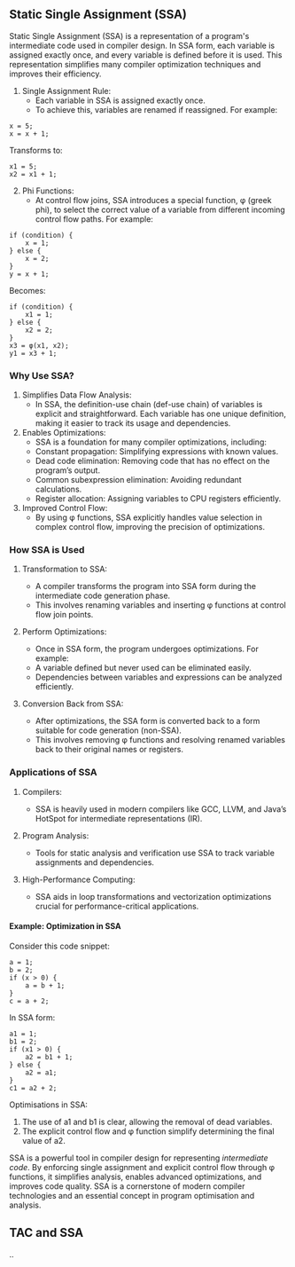 
## Static Single Assignment (SSA)

Static Single Assignment (SSA) is a representation of a program's intermediate code used in compiler design.
In SSA form, each variable is assigned exactly once, and every variable is defined before it is used.
This representation simplifies many compiler optimization techniques and improves their efficiency.

1. Single Assignment Rule:
	- Each variable in SSA is assigned exactly once.
	- To achieve this, variables are renamed if reassigned. For example:

```
x = 5;
x = x + 1;
```

Transforms to:

```
x1 = 5;
x2 = x1 + 1;
```

2. Phi Functions:
	- At control flow joins, SSA introduces a special function, φ (greek phi), to select the correct value of
      a variable from different incoming control flow paths. For example:

```
if (condition) {
    x = 1;
} else {
    x = 2;
}
y = x + 1;
```

Becomes:

```
if (condition) {
    x1 = 1;
} else {
    x2 = 2;
}
x3 = φ(x1, x2);
y1 = x3 + 1;
```

### Why Use SSA?

1. Simplifies Data Flow Analysis:
	- In SSA, the definition-use chain (def-use chain) of variables is explicit and straightforward. Each variable has one unique definition, making it easier to track its usage and dependencies.
2. Enables Optimizations:
	- SSA is a foundation for many compiler optimizations, including:
	- Constant propagation: Simplifying expressions with known values.
	- Dead code elimination: Removing code that has no effect on the program’s output.
	- Common subexpression elimination: Avoiding redundant calculations.
	- Register allocation: Assigning variables to CPU registers efficiently.
3. Improved Control Flow:
	- By using φ functions, SSA explicitly handles value selection in complex control flow, improving the precision of optimizations.

### How SSA is Used

1. Transformation to SSA:
	- A compiler transforms the program into SSA form during the intermediate code generation phase.
	- This involves renaming variables and inserting φ functions at control flow join points.

2. Perform Optimizations:
	- Once in SSA form, the program undergoes optimizations. For example:
	- A variable defined but never used can be eliminated easily.
	- Dependencies between variables and expressions can be analyzed efficiently.

3. Conversion Back from SSA:
	- After optimizations, the SSA form is converted back to a form suitable for code generation (non-SSA).
	- This involves removing φ functions and resolving renamed variables back to their original names or registers.

### Applications of SSA

1. Compilers:
	- SSA is heavily used in modern compilers like GCC, LLVM, and Java’s HotSpot for intermediate representations (IR).

2. Program Analysis:
	- Tools for static analysis and verification use SSA to track variable assignments and dependencies.

3. High-Performance Computing:
	- SSA aids in loop transformations and vectorization optimizations crucial for performance-critical applications.


#### Example: Optimization in SSA

Consider this code snippet:

```
a = 1;
b = 2;
if (x > 0) {
    a = b + 1;
}
c = a + 2;
````

In SSA form:

```
a1 = 1;
b1 = 2;
if (x1 > 0) {
    a2 = b1 + 1;
} else {
    a2 = a1;
}
c1 = a2 + 2;
```

Optimisations in SSA:
1. The use of a1 and b1 is clear, allowing the removal of dead variables.
2. The explicit control flow and φ function simplify determining the final value of a2.



SSA is a powerful tool in compiler design for representing *intermediate code*. By enforcing single assignment
and explicit control flow through φ functions, it simplifies analysis, enables advanced optimizations, and
improves code quality. SSA is a cornerstone of modern compiler technologies and an essential concept in program
optimisation and analysis.


## TAC and SSA

..